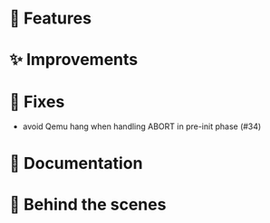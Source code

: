 # 🌟 Features

# ✨ Improvements

# 🔧 Fixes

- avoid Qemu hang when handling ABORT in pre-init phase (#34)

# 📖 Documentation

# 🧰 Behind the scenes

